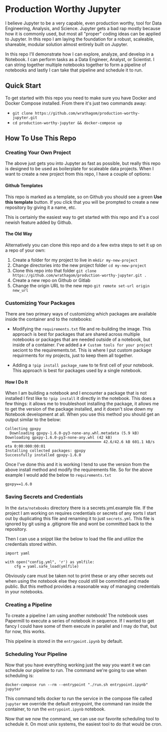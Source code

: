 # Production Worthy Jupyter
I believe Jupyter to be a very capable, even production worthy, tool for Data Engineering, Analysis, and Science. Jupyter gets a bad rap mostly because how it is commonly used, but most all "proper" coding ideas can be applied to Jupyter. In this repo I am laying the foundation for a robust, scaleable, shareable, modular solution almost entirely built on Jupyter.

In this repo I'll demonstrate how I can explore, analyze, and develop in a Notebook. I can perform tasks as a Data Engineer, Analyst, or Scientist. I can string together multiple notebooks together to form a pipeline of notebooks and lastly I can take that pipeline and schedule it to run.

## Quick Start

To get started with this repo you need to make sure you have Docker and Docker Compose installed. From there it's just two commands away:

 - `git clone https://github.com/wrathagom/production-worthy-jupyter.git`
 - `cd production-worthy-jupyter && docker-compose up`

## How To Use This Repo

### Creating Your Own Project

The above just gets you into Jupyter as fast as possible, but really this repo is designed to be used as boilerplate for scaleable data projects. When I want to create a new project from this repo, I have a couple of options:

#### Github Templates

This repo is marked as a template, so on Github you should see a green **Use this template** button. If you click that you will be prompted to create a new repository by giving it a name, etc.

This is certainly the easiest way to get started with this repo and it's a cool newish feature added by Github.

#### The Old Way

Alternatively you can clone this repo and do a few extra steps to set it up on a repo of your own:

1. Create a folder for my project to live in `mkdir my-new-project`
2. Change directories into the new project folder `cd my-new-project`
3. Clone this repo into that folder `git clone https://github.com/wrathagom/production-worthy-jupyter.git .`
4. Create a new repo on Github or Gitlab
5. Change the origin URL to the new repo `git remote set-url origin new_url`

### Customizing Your Packages

There are two primary ways of customizing which packages are available inside the container and to the notebooks:

 - Modifying the `requirements.txt` file and re-building the image. This approach is best for packages that are shared across multiple notebooks or packages that are needed outside of a notebook, but inside of a container. I've added a `# Custom tools for your project` seciont to the requirements.txt. This is where I put custom package requirments for my projects, just to keep them all together.

 - Adding a `!pip install package_name` to te first cell of your notebook. This approach is best for packages used by a single notebook.

#### How I Do It

When I am building a notebook and I encounter a package that is not installed I first like to `!pip install` it directly in the notebook. This does a few things: it allows me to troubleshoot installing the package, it allows me to get the version of the package installed, and it doesn't slow down my Notebook development at all. When you use this method you should get an output similar to the below:

```
Collecting gpxpy
  Downloading gpxpy-1.6.0-py3-none-any.whl.metadata (5.9 kB)
Downloading gpxpy-1.6.0-py3-none-any.whl (42 kB)
   ━━━━━━━━━━━━━━━━━━━━━━━━━━━━━━━━━━━━━━━━ 42.6/42.6 kB 601.1 kB/s eta 0:00:000:00:01
Installing collected packages: gpxpy
Successfully installed gpxpy-1.6.0

```

Once I've done this and it is working I tend to use the version from the above install method and modify the requirements file. So for the above example I would add the below to `requirements.txt`

```
gpxpy==1.6.0
```

### Saving Secrets and Credentials

In the `data/notebooks` directory there is a secrets.yml.example file. If the project I am working on requires credentials or secrets of any sorts I start out by duplicating this file and renaming it to just `secrets.yml`. This file is ignored by git using a .gitignore file and wont be committed back to the repository.

Then I can use a snippt like the below to load the file and utilize the credentials stored within.

```
import yaml

with open("config.yml", 'r') as ymlfile:
    cfg = yaml.safe_load(ymlfile)
```

Obviously care must be taken not to print these or any other secrets out when using the notebook else they could still be committed and made public. But this method provides a reasonable way of managing credentials in your notebooks.

### Creating a Pipeline

To create a pipeline I am using another notebook! The notebook uses Papermill to execute a series of notebook in sequence. If I wanted to get fancy I could have some of them execute in parallel and I may do that, but for now, this works.

This pipeline is stored in the `entrypoint.ipynb` by default.

### Scheduling Your Pipeline

Now that you have everything working just the way you want it we can schedule our pipeline to run. The command we're going to use when scheduling is:

```
docker-compose run --rm --entrypoint "./run.sh entrypoint.ipynb" jupyter
```

This command tells docker to run the service in the compose file called `jupyter` we override the default entrypoint, the command ran inside the container, to run the `entrypoint.ipynb` notebook.

Now that we now the command, we can use our favorite scheduling tool to schedule it. On most unix systems, the easiest tool to do that would be cron.
